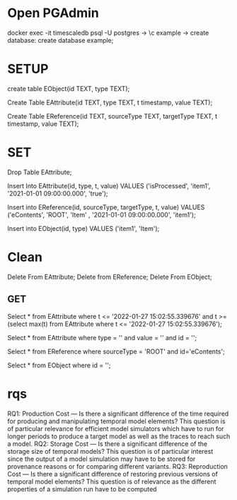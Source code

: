 # Open PGAdmin

docker exec -it timescaledb psql -U postgres
-> \c example
-> create database: create database example;

# SETUP 
create table EObject(id TEXT, type TEXT);

Create Table EAttribute(id TEXT, type TEXT, t timestamp, value TEXT);

Create Table EReference(id TEXT, sourceType TEXT, targetType TEXT, t timestamp, value TEXT);


# SET

Drop Table EAttribute;

Insert Into EAttribute(id, type, t, value) 
VALUES 
('isProcessed', 'item1', '2021-01-01 09:00:00.000', 'true');

Insert into EReference(id, sourceType, targetType, t, value)
VALUES
('eContents', 'ROOT', 'Item' , '2021-01-01 09:00:00.000', 'item1');

Insert into EObject(id, type)
VALUES
('item1', 'Item');

# Clean
Delete From EAttribute;
Delete from EReference;
Delete From EObject;


## GET

Select * from EAttribute where t <= '2022-01-27 15:02:55.339676' and t >= (select max(t) from EAttribute where t <= '2022-01-27 15:02:55.339676');

Select * from EAttribute where type = '' and value = '' and id = '';

Select * from EReference where sourceType = 'ROOT' and id='eContents';

Select * from EObject where id = '';

# rqs

RQ1: Production Cost — Is there a significant difference of the time required
for producing and manipulating temporal model elements? This question is of
particular relevance for efficient model simulators which have to run for longer
periods to produce a target model as well as the traces to reach such a model.
RQ2: Storage Cost — Is there a significant difference of the storage size of
temporal models? This question is of particular interest since the output of a
model simulation may have to be stored for provenance reasons or for comparing
different variants.
RQ3: Reproduction Cost — Is there a significant difference of restoring previous versions of temporal model elements? This question is of relevance as the
different properties of a simulation run have to be computed 